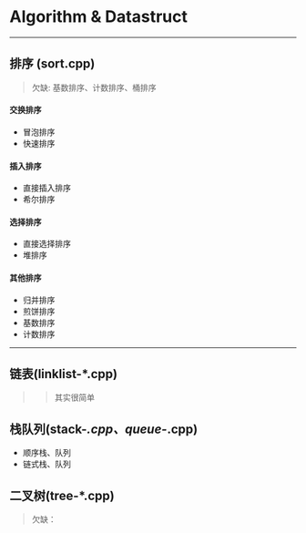 # Algorithm & Datastruct
***
## 排序 (sort.cpp)
> 欠缺: 基数排序、计数排序、桶排序

#### 交换排序
* 冒泡排序
* 快速排序

#### 插入排序
* 直接插入排序
* 希尔排序

#### 选择排序
* 直接选择排序
* 堆排序

#### 其他排序
* 归并排序
* 煎饼排序
* 基数排序
* 计数排序

***

## 链表(linklist-*.cpp)
>> 其实很简单

## 栈队列(stack-*.cpp、queue-*.cpp)
* 顺序栈、队列
* 链式栈、队列

## 二叉树(tree-*.cpp)
> 欠缺：

